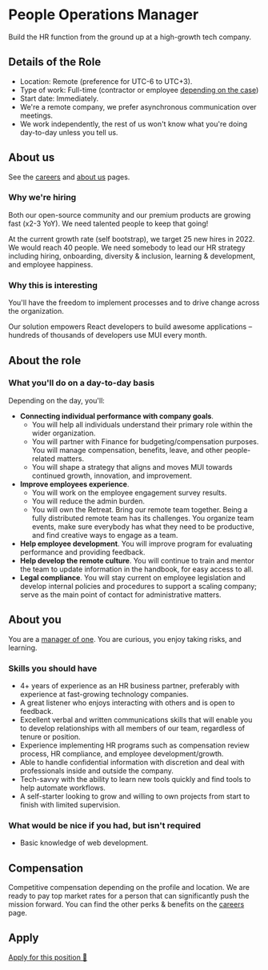 # People Operations Manager

<p class="description">Build the HR function from the ground up at a high-growth tech company.</p>

## Details of the Role

- Location: Remote (preference for UTC-6 to UTC+3).
- Type of work: Full-time (contractor or employee [depending on the case](https://www.notion.so/mui-org/Hiring-FAQ-64763b756ae44c37b47b081f98915501))
- Start date: Immediately.
- We're a remote company, we prefer asynchronous communication over meetings.
- We work independently, the rest of us won't know what you're doing day-to-day unless you tell us.

## About us

See the [careers](/careers/) and [about us](/about/) pages.

### Why we're hiring

Both our open-source community and our premium products are growing fast (x2-3 YoY).
We need talented people to keep that going!

At the current growth rate (self bootstrap), we target 25 new hires in 2022. We would reach 40 people.
We need somebody to lead our HR strategy including hiring, onboarding, diversity & inclusion, learning & development, and employee happiness.

### Why this is interesting

You'll have the freedom to implement processes and to drive change across the organization.

Our solution empowers React developers to build awesome applications – hundreds of thousands of developers use MUI every month.

## About the role

### What you'll do on a day-to-day basis

Depending on the day, you'll:

- **Connecting individual performance with company goals**.
  - You will help all individuals understand their primary role within the wider organization.
  - You will partner with Finance for budgeting/compensation purposes. You will manage compensation, benefits, leave, and other people-related matters.
  - You will shape a strategy that aligns and moves MUI towards continued growth, innovation, and improvement.
- **Improve employees experience**.
  - You will work on the employee engagement survey results.
  - You will reduce the admin burden.
  - You will own the Retreat. Bring our remote team together. Being a fully distributed remote team has its challenges. You organize team events, make sure everybody has what they need to be productive, and find creative ways to engage as a team.
- **Help employee development**. You will improve program for evaluating performance and providing feedback.
- **Help develop the remote culture**.
  You will continue to train and mentor the team to update information in the handbook, for easy access to all.
- **Legal compliance**. You will stay current on employee legislation and develop internal policies and procedures to support a scaling company; serve as the main point of contact for administrative matters.

## About you

You are a [manager of one](https://signalvnoise.com/posts/1430-hire-managers-of-one).
You are curious, you enjoy taking risks, and learning.

### Skills you should have

- 4+ years of experience as an HR business partner, preferably with experience at fast-growing technology companies.
- A great listener who enjoys interacting with others and is open to feedback.
- Excellent verbal and written communications skills that will enable you to develop relationships with all members of our team, regardless of tenure or position.
- Experience implementing HR programs such as compensation review process, HR compliance, and employee development/growth.
- Able to handle confidential information with discretion and deal with professionals inside and outside the company.
- Tech-savvy with the ability to learn new tools quickly and find tools to help automate workflows.
- A self-starter looking to grow and willing to own projects from start to finish with limited supervision.

### What would be nice if you had, but isn't required

- Basic knowledge of web development.

## Compensation

Competitive compensation depending on the profile and location.
We are ready to pay top market rates for a person that can significantly push the mission forward.
You can find the other perks & benefits on the [careers](/careers/#perks-amp-benefits) page.

## Apply

[Apply for this position 📮](https://airtable.com/shrdqo1Z6srZXGcvh?prefill_Applying+for=People%20Operations%20Manager)
